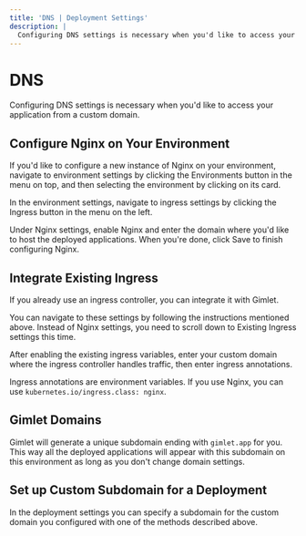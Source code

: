 ```yaml
---
title: 'DNS | Deployment Settings'
description: |
  Configuring DNS settings is necessary when you'd like to access your application from a custom domain.
---
```


# DNS

Configuring DNS settings is necessary when you'd like to access your application from a custom domain.

## Configure Nginx on Your Environment

If you'd like to configure a new instance of Nginx on your environment, navigate to environment settings by clicking the Environments button in the menu on top, and then selecting the environment by clicking on its card.

In the environment settings, navigate to ingress settings by clicking the Ingress button in the menu on the left.

Under Nginx settings, enable Nginx and enter the domain where you'd like to host the deployed applications. When you're done, click Save to finish configuring Nginx.

## Integrate Existing Ingress

If you already use an ingress controller, you can integrate it with Gimlet.

You can navigate to these settings by following the instructions mentioned above. Instead of Nginx settings, you need to scroll down to Existing Ingress settings this time.

After enabling the existing ingress variables, enter your custom domain where the ingress controller handles traffic, then enter ingress annotations.

Ingress annotations are environment variables. If you use Nginx, you can use `kubernetes.io/ingress.class: nginx`. 

## Gimlet Domains

Gimlet will generate a unique subdomain ending with `gimlet.app` for you. This way all the deployed applications will appear with this subdomain on this environment as long as you don't change domain settings.

## Set up Custom Subdomain for a Deployment

In the deployment settings you can specify a subdomain for the custom domain you configured with one of the methods described above.
